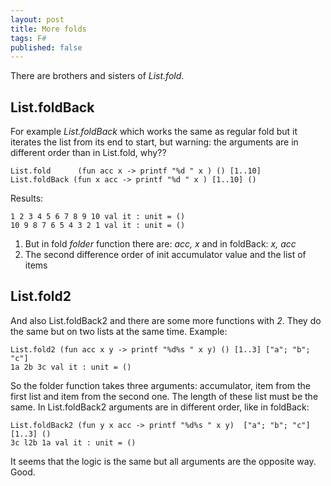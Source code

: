 ```yaml
---
layout: post
title: More folds
tags: F#
published: false
---
```

There are brothers and sisters of *List.fold*.

List.foldBack
----------

For example *List.foldBack* which works the same as regular fold but it iterates the list from its end to start, but warning: the arguments are in different order than in List.fold, why??

```F#
List.fold      (fun acc x -> printf "%d " x ) () [1..10]
List.foldBack (fun x acc -> printf "%d " x ) [1..10] ()
```

Results:

```F#
1 2 3 4 5 6 7 8 9 10 val it : unit = ()
10 9 8 7 6 5 4 3 2 1 val it : unit = ()
```

1. But in fold *folder* function there are: *acc, x* and in foldBack: *x, acc*
1. The second difference order of init accumulator value and the list of items

List.fold2
--------

And also List.foldBack2 and there are some more functions with *2*. They do the same but on two lists at the same time.
Example:

```F#
List.fold2 (fun acc x y -> printf "%d%s " x y) () [1..3] ["a"; "b"; "c"]
1a 2b 3c val it : unit = ()
```

So the folder function takes three arguments: accumulator, item from the first list and item from the second one. The length of these list must be the same.
In List.foldBack2 arguments are in different order, like in foldBack:


```F#
List.foldBack2 (fun y x acc -> printf "%d%s " x y)  ["a"; "b"; "c"] [1..3] ()
3c l2b 1a val it : unit = ()
```

It seems that the logic is the same but all arguments are the opposite way. Good.